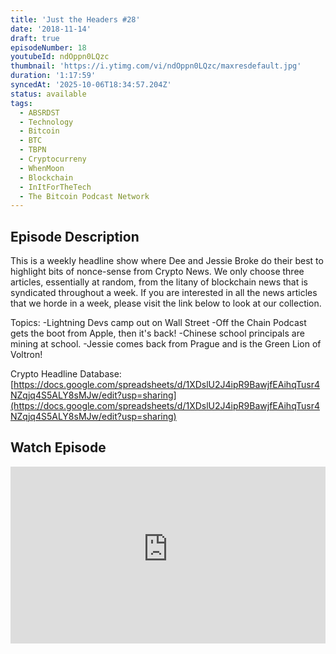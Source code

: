 ```yaml
---
title: 'Just the Headers #28'
date: '2018-11-14'
draft: true
episodeNumber: 18
youtubeId: ndOppn0LQzc
thumbnail: 'https://i.ytimg.com/vi/ndOppn0LQzc/maxresdefault.jpg'
duration: '1:17:59'
syncedAt: '2025-10-06T18:34:57.204Z'
status: available
tags:
  - ABSRDST
  - Technology
  - Bitcoin
  - BTC
  - TBPN
  - Cryptocurreny
  - WhenMoon
  - Blockchain
  - InItForTheTech
  - The Bitcoin Podcast Network
---
```

## Episode Description

This is a weekly headline show where Dee and Jessie Broke do their best to highlight bits of nonce-sense from Crypto News. We only choose three articles, essentially at random, from the litany of blockchain news that is syndicated throughout a week. If you are interested in all the news articles that we horde in a week, please visit the link below to look at our collection.  
  
 Topics: -Lightning Devs camp out on Wall Street -Off the Chain Podcast gets the boot from Apple, then it's back! -Chinese school principals are mining at school. -Jessie comes back from Prague and is the Green Lion of Voltron!  
  
 Crypto Headline Database: [https://docs.google.com/spreadsheets/d/1XDslU2J4ipR9BawjfEAihqTusr4NZqjq4S5ALY8sMJw/edit?usp=sharing](https://docs.google.com/spreadsheets/d/1XDslU2J4ipR9BawjfEAihqTusr4NZqjq4S5ALY8sMJw/edit?usp=sharing)

## Watch Episode

<div style="position: relative; padding-bottom: 56.25%; height: 0; overflow: hidden;">
  <iframe
    src="https://www.youtube-nocookie.com/embed/ndOppn0LQzc"
    style="position: absolute; top: 0; left: 0; width: 100%; height: 100%;"
    frameborder="0"
    allow="accelerometer; autoplay; clipboard-write; encrypted-media; gyroscope; picture-in-picture"
    allowfullscreen
  ></iframe>
</div>

